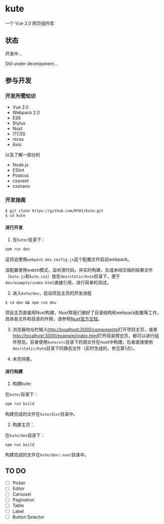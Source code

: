 # kute
一个 Vue 2.0 网页组件库

## 状态
开发中...

Still under development...

## 参与开发
### 开发所需知识
- Vue 2.0
- Webpack 2.0
- ES6
- Stylus
- Nuxt
- ITCSS
- rscss
- Axis

以及了解一部分的
- Node.js
- ESlint
- Postcss
- cssnext
- cssnano

### 开发指南

```bash
$ git clone https://github.com/R701/kute.git
$ cd kute
```
#### 进行开发
1. 在`kute/`目录下：
```bash
npm run dev
```
这将会使用`webpack.dev.config.js`这个配置文件启动webpack。

该配置使用watch模式，监听源代码，并实时构建，生成未经压缩的结果文件（`kute.js`和`kute.css`）放在`dev/static/kute`目录下，便于`dev/example/index.html`直接引用，进行简单的测试。

2. 进入`kute/dev`，启动项目主页的开发进程
```bash
$ cd dev && npm run dev
```
项目主页直接用Nuxt构建，Nuxt帮我们做好了目录结构和webpack配置等工作，具体各文件和目录的作用，请参照[Nuxt官方文档](https://nuxtjs.org/guide)。

3. 浏览器地址栏输入[http://localhost:3000/components](http://localhost:3000/components)打开项目主页，或者[http://localhost:3000/example/index.html](http://localhost:3000/example/index.html)打开简易预览页，都可以进行组件预览。前者使用`kute/src`目录下的源文件在nuxt中构建，后者直接使用`dev/static/kute`目录下的静态文件（实时生成的，参见第1点）。

4. 未完待更。
#### 进行构建
1. 构建kute:

在`kute/`目录下：
```bash
npm run build
```
构建完成的文件在`kute/dist`目录中。

2. 构建主页：

在`kute/dev`目录下：
```bash
npm run build
```
构建完成的文件在`kute/dev/.nuxt`目录中。


## TO DO

- [ ] Picker
- [ ] Editor
- [ ] Carousel
- [ ] Pagination
- [ ] Table
- [ ] Label
- [ ] Button Selector
